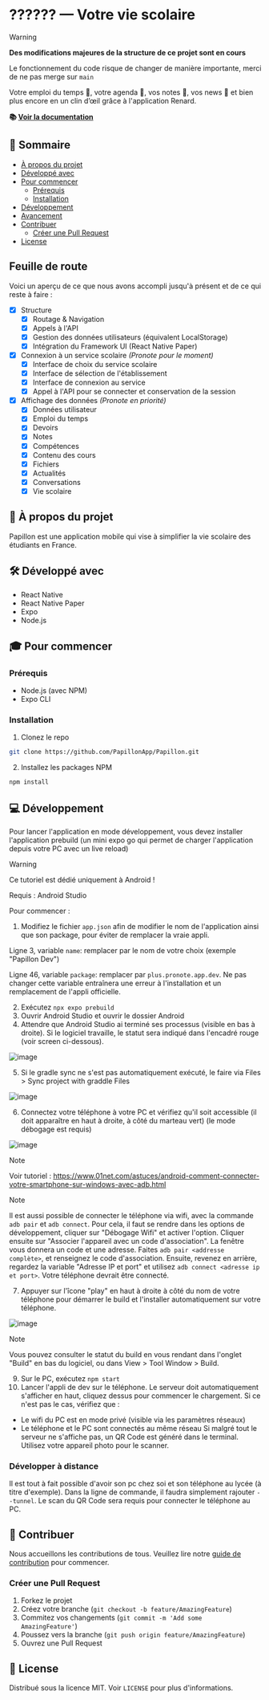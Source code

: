 # ?????? — Votre vie scolaire

> [!WARNING]  
> **Des modifications majeures de la structure de ce projet sont en cours**
> 
> Le fonctionnement du code risque de changer de manière importante, merci de ne pas merge sur `main`

Votre emploi du temps 📅, votre agenda 📓, vos notes 📝, vos news 📰 et bien plus encore en un clin d’œil grâce à l'application Renard.

**📚 [Voir la documentation](https://docs.getpapillon.xyz/)**

## 🚀 Sommaire

- [À propos du projet](#-à-propos-du-projet)
- [Développé avec](#-développé-avec)
- [Pour commencer](#-pour-commencer)
  - [Prérequis](#prérequis)
  - [Installation](#installation)
- [Développement](#-développement)
- [Avancement](#-avancement)
- [Contribuer](#-contribuer)
  - [Créer une Pull Request](#créer-une-pull-request)
- [License](#-license)

## Feuille de route

Voici un aperçu de ce que nous avons accompli jusqu'à présent et de ce qui reste à faire :

- [x] Structure
  - [x] Routage & Navigation
  - [x] Appels à l'API
  - [x] Gestion des données utilisateurs (équivalent LocalStorage)
  - [x] Intégration du Framework UI (React Native Paper)
- [x] Connexion à un service scolaire _(Pronote pour le moment)_
  - [x] Interface de choix du service scolaire
  - [x] Interface de sélection de l'établissement
  - [x] Interface de connexion au service
  - [x] Appel à l'API pour se connecter et conservation de la session
- [x] Affichage des données _(Pronote en priorité)_
  - [x] Données utilisateur
  - [x] Emploi du temps
  - [x] Devoirs
  - [x] Notes
  - [x] Compétences
  - [x] Contenu des cours
  - [x] Fichiers
  - [x] Actualités
  - [x] Conversations
  - [x] Vie scolaire

## 📖 À propos du projet

Papillon est une application mobile qui vise à simplifier la vie scolaire des étudiants en France.

## 🛠 Développé avec

- React Native
- React Native Paper
- Expo
- Node.js

## 🎓 Pour commencer

### Prérequis

- Node.js (avec NPM)
- Expo CLI

### Installation

1. Clonez le repo

```sh
git clone https://github.com/PapillonApp/Papillon.git
```

2. Installez les packages NPM

```sh
npm install
```

## 💻 Développement

Pour lancer l'application en mode développement, vous devez installer l'application prebuild (un mini expo go qui permet de charger l'application depuis votre PC avec un live reload)
> [!WARNING]
Ce tutoriel est dédié uniquement à Android !

Requis : Android Studio

Pour commencer :

1. Modifiez le fichier `app.json` afin de modifier le nom de l'application ainsi que son package, pour éviter de remplacer la vraie appli.

Ligne 3, variable `name`: remplacer par le nom de votre choix (exemple "Papillon Dev")

Ligne 46, variable `package`: remplacer par `plus.pronote.app.dev`. Ne pas changer cette variable entraînera une erreur à l'installation et un remplacement de l'appli officielle.

2. Exécutez `npx expo prebuild`
3. Ouvrir Android Studio et ouvrir le dossier Android
4. Attendre que Android Studio ai terminé ses processus (visible en bas à droite). Si le logiciel travaille, le statut sera indiqué dans l'encadré rouge (voir screen ci-dessous).

![image](https://github.com/LeMaitre4523/Papillon-v6/assets/54872374/92c93b54-d71a-4cfb-88c6-daa873b9a301)

5. Si le gradle sync ne s'est pas automatiquement exécuté, le faire via Files > Sync project with graddle Files

![image](https://github.com/LeMaitre4523/Papillon-v6/assets/54872374/313f8320-061c-4624-8f42-20a731378968)

6. Connectez votre téléphone à votre PC et vérifiez qu'il soit accessible (il doit apparaître en haut à droite, à côté du marteau vert) (le mode débogage est requis)

![image](https://github.com/LeMaitre4523/Papillon-v6/assets/54872374/e1c746bc-407a-41cb-a969-a21fe18e6a80)
> [!NOTE]
> Voir tutoriel : https://www.01net.com/astuces/android-comment-connecter-votre-smartphone-sur-windows-avec-adb.html

> [!NOTE]
Il est aussi possible de connecter le téléphone via wifi, avec la commande `adb pair` et `adb connect`. Pour cela, il faut se rendre dans les options de développement, cliquer sur "Débogage Wifi" et activer l'option. Cliquer ensuite sur "Associer l'appareil avec un code d'association". La fenêtre vous donnera un code et une adresse. Faites `adb pair <addresse complète>`, et renseignez le code d'association. Ensuite, revenez en arrière, regardez la variable "Adresse IP et port" et utilisez `adb connect <adresse ip et port>`. Votre téléphone devrait être connecté.

7. Appuyer sur l'îcone "play" en haut à droite à côté du nom de votre téléphone pour démarrer le build et l'installer automatiquement sur votre téléphone.

![image](https://github.com/LeMaitre4523/Papillon-v6/assets/54872374/ac2a0bb0-1e07-48fc-ac83-e753ac6a82cd)

> [!NOTE]
Vous pouvez consulter le statut du build en vous rendant dans l'onglet "Build" en bas du logiciel, ou dans View > Tool Window > Build.

9. Sur le PC, exécutez `npm start`
10. Lancer l'appli de dev sur le téléphone. Le serveur doit automatiquement s'afficher en haut, cliquez dessus pour commencer le chargement. Si ce n'est pas le cas, vérifiez que :

- Le wifi du PC est en mode privé (visible via les paramètres réseaux)
- Le téléphone et le PC sont connectés au même réseau
Si malgré tout le serveur ne s'affiche pas, un QR Code est généré dans le terminal. Utilisez votre appareil photo pour le scanner.

### Développer à distance

Il est tout à fait possible d'avoir son pc chez soi et son téléphone au lycée (à titre d'exemple). Dans la ligne de commande, il faudra simplement rajouter `--tunnel`.
Le scan du QR Code sera requis pour connecter le téléphone au PC.

## 👥 Contribuer

Nous accueillons les contributions de tous. Veuillez lire notre [guide de contribution](CONTRIBUTING.md) pour commencer.

### Créer une Pull Request

1. Forkez le projet
2. Créez votre branche (`git checkout -b feature/AmazingFeature`)
3. Commitez vos changements (`git commit -m 'Add some AmazingFeature'`)
4. Poussez vers la branche (`git push origin feature/AmazingFeature`)
5. Ouvrez une Pull Request

## 📄 License

Distribué sous la licence MIT. Voir `LICENSE` pour plus d'informations.
